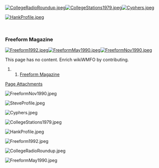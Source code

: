 [![CollegeRadioRoundup.jpeg](https://wiki.wmfo.org/@api/deki/files/240/=CollegeRadioRoundup.jpeg?size=webview)](https://wiki.wmfo.org/@api/deki/files/240/=CollegeRadioRoundup.jpeg "CollegeRadioRoundup.jpeg")[![CollegeStations1979.jpeg](https://wiki.wmfo.org/@api/deki/files/241/=CollegeStations1979.jpeg?size=webview)](https://wiki.wmfo.org/@api/deki/files/241/=CollegeStations1979.jpeg "CollegeStations1979.jpeg")[![Cyphers.jpeg](https://wiki.wmfo.org/@api/deki/files/242/=Cyphers.jpeg?size=webview)](https://wiki.wmfo.org/@api/deki/files/242/=Cyphers.jpeg "Cyphers.jpeg")

[![HankProfile.jpeg](https://wiki.wmfo.org/@api/deki/files/243/=HankProfile.jpeg?size=webview)](https://wiki.wmfo.org/@api/deki/files/243/=HankProfile.jpeg "HankProfile.jpeg")

 

### Freeform Magazine

[![Freeform1992.jpeg](https://wiki.wmfo.org/@api/deki/files/244/=Freeform1992.jpeg?size=webview)](https://wiki.wmfo.org/@api/deki/files/244/=Freeform1992.jpeg "Freeform1992.jpeg")[![FreeformMay1990.jpeg](https://wiki.wmfo.org/@api/deki/files/247/=FreeformMay1990.jpeg?size=webview)](https://wiki.wmfo.org/@api/deki/files/247/=FreeformMay1990.jpeg "FreeformMay1990.jpeg")[![FreeformNov1990.jpeg](https://wiki.wmfo.org/@api/deki/files/246/=FreeformNov1990.jpeg?size=webview)](https://wiki.wmfo.org/@api/deki/files/246/=FreeformNov1990.jpeg "FreeformNov1990.jpeg")

This page has no content. Enrich wikiWMFO by contributing.

1.  1. [Freeform Magazine](#Freeform_Magazine)

[Page Attachments](https://wiki-files.wmfo.org/About_WMFO/Station_History/WMFO_in_the_Media)

![FreeformNov1990.jpeg](https://wiki-files.wmfo.org/About_WMFO/Station_History/WMFO_in_the_Media/FreeformNov1990.jpeg)

![SteveProfile.jpeg](https://wiki-files.wmfo.org/About_WMFO/Station_History/WMFO_in_the_Media/SteveProfile.jpeg)

![Cyphers.jpeg](https://wiki-files.wmfo.org/About_WMFO/Station_History/WMFO_in_the_Media/Cyphers.jpeg)

![CollegeStations1979.jpeg](https://wiki-files.wmfo.org/About_WMFO/Station_History/WMFO_in_the_Media/CollegeStations1979.jpeg)

![HankProfile.jpeg](https://wiki-files.wmfo.org/About_WMFO/Station_History/WMFO_in_the_Media/HankProfile.jpeg)

![Freeform1992.jpeg](https://wiki-files.wmfo.org/About_WMFO/Station_History/WMFO_in_the_Media/Freeform1992.jpeg)

![CollegeRadioRoundup.jpeg](https://wiki-files.wmfo.org/About_WMFO/Station_History/WMFO_in_the_Media/CollegeRadioRoundup.jpeg)

![FreeformMay1990.jpeg](https://wiki-files.wmfo.org/About_WMFO/Station_History/WMFO_in_the_Media/FreeformMay1990.jpeg)
